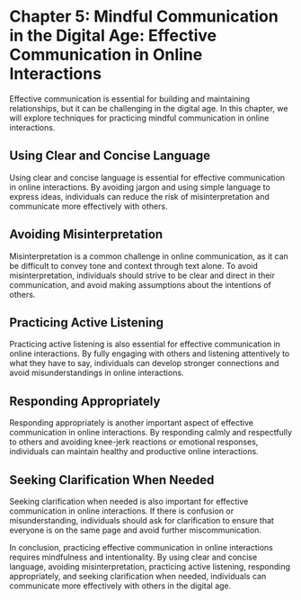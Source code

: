 Chapter 5: Mindful Communication in the Digital Age: Effective Communication in Online Interactions
===================================================================================================

Effective communication is essential for building and maintaining relationships, but it can be challenging in the digital age. In this chapter, we will explore techniques for practicing mindful communication in online interactions.

Using Clear and Concise Language
--------------------------------

Using clear and concise language is essential for effective communication in online interactions. By avoiding jargon and using simple language to express ideas, individuals can reduce the risk of misinterpretation and communicate more effectively with others.

Avoiding Misinterpretation
--------------------------

Misinterpretation is a common challenge in online communication, as it can be difficult to convey tone and context through text alone. To avoid misinterpretation, individuals should strive to be clear and direct in their communication, and avoid making assumptions about the intentions of others.

Practicing Active Listening
---------------------------

Practicing active listening is also essential for effective communication in online interactions. By fully engaging with others and listening attentively to what they have to say, individuals can develop stronger connections and avoid misunderstandings in online interactions.

Responding Appropriately
------------------------

Responding appropriately is another important aspect of effective communication in online interactions. By responding calmly and respectfully to others and avoiding knee-jerk reactions or emotional responses, individuals can maintain healthy and productive online interactions.

Seeking Clarification When Needed
---------------------------------

Seeking clarification when needed is also important for effective communication in online interactions. If there is confusion or misunderstanding, individuals should ask for clarification to ensure that everyone is on the same page and avoid further miscommunication.

In conclusion, practicing effective communication in online interactions requires mindfulness and intentionality. By using clear and concise language, avoiding misinterpretation, practicing active listening, responding appropriately, and seeking clarification when needed, individuals can communicate more effectively with others in the digital age.
